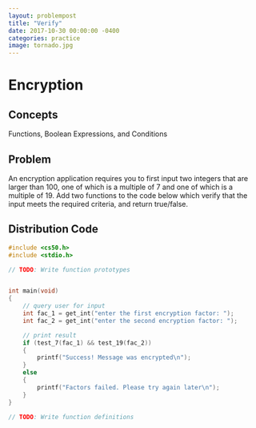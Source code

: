 ```yaml
---
layout: problempost
title: "Verify"
date: 2017-10-30 00:00:00 -0400
categories: practice
image: tornado.jpg
---
```


# Encryption

## Concepts

Functions, Boolean Expressions, and Conditions

## Problem
An encryption application requires you to first input two integers that are larger than 100, one of which is a multiple of 7 and one of which is a multiple of 19. Add two functions to the code below which verify that the input meets the required criteria, and return true/false.  

## Distribution Code
```c
#include <cs50.h>
#include <stdio.h>

// TODO: Write function prototypes


int main(void)
{
    // query user for input
    int fac_1 = get_int("enter the first encryption factor: ");
    int fac_2 = get_int("enter the second encryption factor: ");

    // print result
    if (test_7(fac_1) && test_19(fac_2))
    {
        printf("Success! Message was encrypted\n");
    }
    else
    {
        printf("Factors failed. Please try again later\n");
    }
}

// TODO: Write function definitions

```
